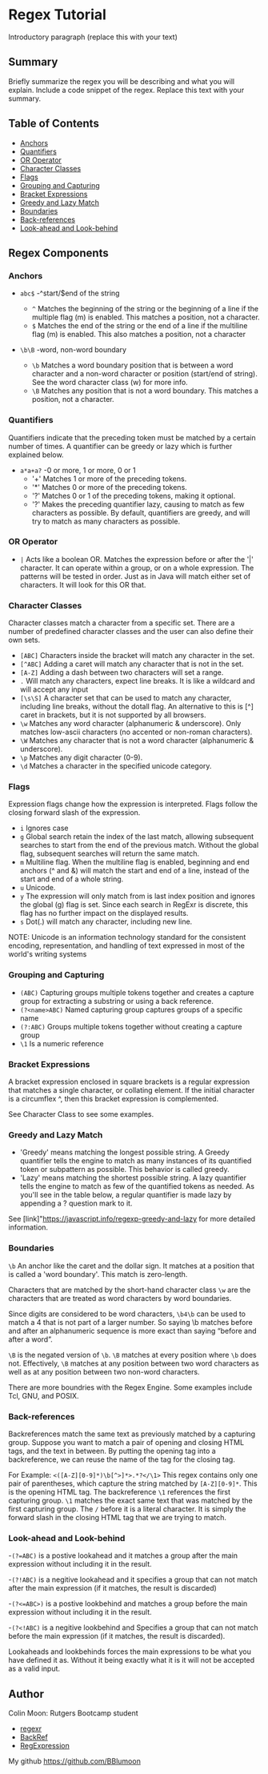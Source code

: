 # Regex Tutorial

Introductory paragraph (replace this with your text)

## Summary

Briefly summarize the regex you will be describing and what you will explain. Include a code snippet of the regex. Replace this text with your summary.

## Table of Contents

- [Anchors](#anchors)
- [Quantifiers](#quantifiers)
- [OR Operator](#or-operator)
- [Character Classes](#character-classes)
- [Flags](#flags)
- [Grouping and Capturing](#grouping-and-capturing)
- [Bracket Expressions](#bracket-expressions)
- [Greedy and Lazy Match](#greedy-and-lazy-match)
- [Boundaries](#boundaries)
- [Back-references](#back-references)
- [Look-ahead and Look-behind](#look-ahead-and-look-behind)

## Regex Components

### Anchors
- `abc$` -^start/$end of the string
    - `^` Matches the beginning of the string or the beginning of a line if the multiple flag (m) is enabled. This matches a position, not a character.
    - `$` Matches the end of the string or the end of a line if the multiline flag (m) is enabled. This also matches a position, not a character

- `\b\B` -word, non-word boundary
    - `\b` Matches a word boundary position that is between a word character and a non-word character or position (start/end of string). See the word character class (w) for more info.
    - `\B` Matches any position that is not a word boundary. This matches a position, not a character.

### Quantifiers
Quantifiers indicate that the preceding token must be matched by a certain number of times. A quantifier can be greedy or lazy which is further explained below.
- `a*a+a?` -0 or more, 1 or more, 0 or 1
    - '+' Matches 1 or more of the preceding tokens.
    - '*' Matches 0 or more of the preceding tokens.
    - '?' Matches 0 or 1 of the preceding tokens, making it optional.
    - '?' Makes the preceding quantifier lazy, causing to match as few characters as possible. By default, quantifiers are greedy, and will try to match as many characters as possible.

### OR Operator
- `|` Acts like a boolean OR. Matches the expression before or after the '|' character. It can operate within a group, or on a whole expression. The patterns will be tested in order. Just as in Java will match either set of characters. It will look for this OR that.

### Character Classes
Character classes match a character from a specific set. There are a number of predefined character classes and the user can also define their own sets.
- `[ABC]` Characters inside the bracket will match any character in the set.
- `[^ABC]` Adding a caret will match any character that is not in the set.
- `[A-Z]` Adding a dash between two characters will set a range.
- `.` Will match any characters, expect line breaks. It is like a wildcard and will accept any input
- `[\s\S]` A character set that can be used to match any character, including line breaks, without the dotall flag. An alternative to this is [^] caret in brackets, but it is not supported by all browsers.
- `\w` Matches any word character (alphanumeric & underscore). Only matches low-ascii characters (no accented or non-roman characters).
- `\W` Matches any character that is not a word character (alphanumeric & underscore).
- `\p` Matches any digit character (0-9).
- `\d` Matches a character in the specified unicode category.

### Flags
Expression flags change how the expression is interpreted. Flags follow the closing forward slash of the expression.
- `i` Ignores case
- `g` Global search retain the index of the last match, allowing subsequent searches to start from the end of the previous match. Without the global flag, subsequent searches will return the same match.
- `m` Multiline flag. When the multiline flag is enabled, beginning and end anchors (^ and &) will match the start and end of a line, instead of the start and end of a whole string.
- `u` Unicode.
- `y` The expression will only match from is last index position and ignores the global (g) flag is set. Since each search in RegExr is discrete, this flag has no further impact on the displayed results.
- `s` Dot(.) will match any character, including new line.

NOTE: Unicode is an information technology standard for the consistent encoding, representation, and handling of text expressed in most of the world's writing systems

### Grouping and Capturing
- `(ABC)` Capturing groups multiple tokens together and creates a capture group for extracting a substring or using a back reference.
- `(?<name>ABC)` Named capturing group captures groups of a specific name
- `(?:ABC)` Groups multiple tokens together without creating a capture group
- `\1` Is a numeric reference

### Bracket Expressions
A bracket expression enclosed in square brackets is a regular expression that matches a single character, or collating element. If the initial character is a circumflex ^, then this bracket expression is complemented.

See Character Class to see some examples.

### Greedy and Lazy Match
- 'Greedy' means matching the longest possible string. A Greedy quantifier tells the engine to match as many instances of its quantified token or subpattern as possible. This behavior is called greedy.
- 'Lazy' means matching the shortest possible string. A lazy quantifier tells the engine to match as few of the quantified tokens as needed. As you'll see in the table below, a regular quantifier is made lazy by appending a ? question mark to it.

See [link]"https://javascript.info/regexp-greedy-and-lazy for more detailed information.

### Boundaries
`\b` An anchor like the caret and the dollar sign. It matches at a position that is called a 'word boundary'. This match is zero-length.

Characters that are matched by the short-hand character class `\w` are the characters that are treated as word characters by word boundaries.

Since digits are considered to be word characters, `\b4\b` can be used to match a 4 that is not part of a larger number. So saying \b matches before and after an alphanumeric sequence is more exact than saying “before and after a word”.

`\B` is the negated version of `\b`. `\B` matches at every position where `\b` does not. Effectively, `\B` matches at any position between two word characters as well as at any position between two non-word characters.

There are more boundries with the Regex Engine. Some examples include Tcl, GNU, and POSIX.

### Back-references
Backreferences match the same text as previously matched by a capturing group. Suppose you want to match a pair of opening and closing HTML tags, and the text in between. By putting the opening tag into a backreference, we can reuse the name of the tag for the closing tag.

For Example: `<([A-Z][0-9]*)\b[^>]*>.*?</\1>` This regex contains only one pair of parentheses, which capture the string matched by `[A-Z][0-9]*`. This is the opening HTML tag. The backreference `\1` references the first capturing group. `\1` matches the exact same text that was matched by the first capturing group. The `/` before it is a literal character. It is simply the forward slash in the closing HTML tag that we are trying to match.

### Look-ahead and Look-behind
-`(?=ABC)` is a postive lookahead and it matches a group after the main expression without including it in the result.

-`(?!ABC)` is a negitive lookahead and it specifies a group that can not match after the main expression (if it matches, the result is discarded)

-`(?<=ABC>)` is a postive lookbehind and matches a group before the main expression without including it in the result.

-`(?<!ABC)` is a negitive lookbehind and Specifies a group that can not match before the main expression (if it matches, the result is discarded).

Lookaheads and lookbehinds forces the main expressions to be what you have defined it as. Without it being exactly what it is it will not be accepted as a valid input.

## Author
Colin Moon: Rutgers Bootcamp student

* [regexr](https://regexr.com/)
* [BackRef](https://www.regular-expressions.info/backref.html)
* [RegExpression](https://www.regular-expressions.info/wordboundaries.html)

My github https://github.com/BBlumoon 

